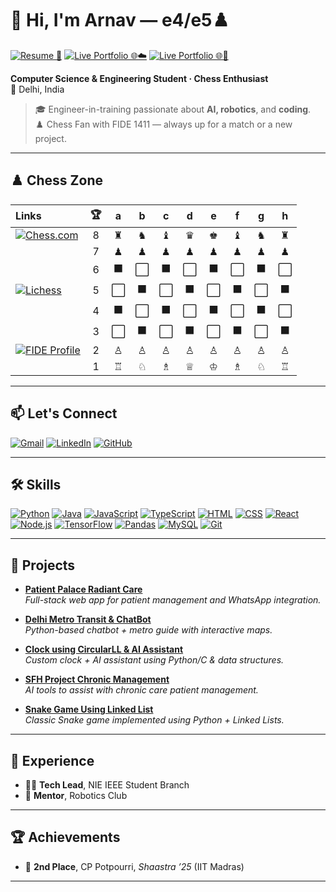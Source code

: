 # 👋 Hi, I'm Arnav — e4/e5♟️  


[![Resume 📄](https://img.shields.io/badge/Resume_📄-PDF-007ACC?style=for-the-badge&logo=adobeacrobatreader)](./ARNAV_SHARMA-Resume.pdf) 
[![Live Portfolio 🌐☁️](https://img.shields.io/badge/Live_Portfolio_🌐☁️-AWS_EC2_IPv4-FFA500?style=for-the-badge&logo=internet-explorer)](http://13.49.243.67/) 
[![Live Portfolio 🌐🔗](https://img.shields.io/badge/Live_Portfolio_🌐🔗-DDNS_URL-green?style=for-the-badge&logo=internetexplorer)](http://arnav-portfolio.ddnsfree.com/)



**Computer Science & Engineering Student · Chess Enthusiast**  
📍 Delhi, India
> 🎓 Engineer-in-training passionate about **AI, robotics**, and **coding**.  
> ♟️ Chess Fan with FIDE 1411 — always up for a match or a new project.


---

## ♟️ Chess Zone

| **Links**                                                                                                                                                                           | 🏆 | a | b | c | d | e | f | g | h |
|:------------------------------------------------------------------------------------------------------------------------------------------------------------------------------------|:--:|:-:|:-:|:-:|:-:|:-:|:-:|:-:|:-:|
| [![Chess.com](https://img.shields.io/badge/Challenge%20me-Chess.com-green?style=flat-square&logo=chessdotcom&logoColor=white)](https://www.chess.com/play/online/new?opponent=arnavsharma2908) |  8 | ♜ | ♞ | ♝ | ♛ | ♚ | ♝ | ♞ | ♜ |
|                                                                                                                                                                                     |  7 | ♟ | ♟ | ♟ | ♟ | ♟ | ♟ | ♟ | ♟ |
|                                                                                                                                                                                     |  6 | ⬛ | ⬜ | ⬛ | ⬜ | ⬛ | ⬜ | ⬛ | ⬜ |
| [![Lichess](https://img.shields.io/badge/Challenge%20me-Lichess-black?style=flat-square&logo=lichess&logoColor=white)](https://lichess.org/?user=ArnavSharma#friend)                 |  5 | ⬜ | ⬛ | ⬜ | ⬛ | ⬜ | ⬛ | ⬜ | ⬛ |
|                                                                                                                                                                                     |  4 | ⬛ | ⬜ | ⬛ | ⬜ | ⬛ | ⬜ | ⬛ | ⬜ |
|                                                                                                                                                                                     |  3 | ⬜ | ⬛ | ⬜ | ⬛ | ⬜ | ⬛ | ⬜ | ⬛ |
| [![FIDE Profile](https://img.shields.io/badge/FIDE-88125041-black?style=flat-square&logo=chess-dot-com)](https://ratings.fide.com/profile/88125041)                                 |  2 | ♙ | ♙ | ♙ | ♙ | ♙ | ♙ | ♙ | ♙ |
|                                                                                                                                                                                     |  1 | ♖ | ♘ | ♗ | ♕ | ♔ | ♗ | ♘ | ♖ |

---

## 📫 Let's Connect

[![Gmail](https://img.shields.io/badge/Gmail-D14836?style=for-the-badge&logo=gmail&logoColor=white)](mailto:arnavsharma2908@gmail.com)
[![LinkedIn](https://img.shields.io/badge/LinkedIn-blue?style=for-the-badge&logo=linkedin&logoColor=white)](https://linkedin.com/in/arnav-sharma-93a9bb269/)
[![GitHub](https://img.shields.io/badge/GitHub-100000?style=for-the-badge&logo=github&logoColor=white)](https://github.com/ArnavSharma2908)

---

## 🛠️ Skills

[![Python](https://img.shields.io/badge/Python-3670A0?style=for-the-badge&logo=python&logoColor=ffdd54)](https://www.python.org/)
[![Java](https://img.shields.io/badge/Java-ED8B00?style=for-the-badge&logo=java&logoColor=white)](https://www.java.com/)
[![JavaScript](https://img.shields.io/badge/JavaScript-F7DF1E?style=for-the-badge&logo=javascript&logoColor=black)](https://developer.mozilla.org/en-US/docs/Web/JavaScript)
[![TypeScript](https://img.shields.io/badge/TypeScript-3178C6?style=for-the-badge&logo=typescript&logoColor=white)](https://www.typescriptlang.org/)
[![HTML](https://img.shields.io/badge/HTML-E34F26?style=for-the-badge&logo=html5&logoColor=white)](https://developer.mozilla.org/en-US/docs/Web/HTML)
[![CSS](https://img.shields.io/badge/CSS-1572B6?style=for-the-badge&logo=css3&logoColor=white)](https://developer.mozilla.org/en-US/docs/Web/CSS)
[![React](https://img.shields.io/badge/React-20232A?style=for-the-badge&logo=react)](https://react.dev/)
[![Node.js](https://img.shields.io/badge/Node.js-339933?style=for-the-badge&logo=nodedotjs)](https://nodejs.org/)
[![TensorFlow](https://img.shields.io/badge/TensorFlow-FF6F00?style=for-the-badge&logo=tensorflow&logoColor=white)](https://www.tensorflow.org/)
[![Pandas](https://img.shields.io/badge/Pandas-150458?style=for-the-badge&logo=pandas)](https://pandas.pydata.org/)
[![MySQL](https://img.shields.io/badge/MySQL-4479A1?style=for-the-badge&logo=mysql&logoColor=white)](https://www.mysql.com/)
[![Git](https://img.shields.io/badge/Git-F05032?style=for-the-badge&logo=git&logoColor=white)](https://git-scm.com/)

---

## 🌟 Projects

- [**Patient Palace Radiant Care**](https://github.com/ArnavSharma2908/patient-palace-radiant-care)  
  *Full-stack web app for patient management and WhatsApp integration.*

- [**Delhi Metro Transit & ChatBot**](https://github.com/ArnavSharma2908/Delhi-Metro-Transit-Corporation-and-Chatbot)  
  *Python-based chatbot + metro guide with interactive maps.*

- [**Clock using CircularLL & AI Assistant**](https://github.com/ArnavSharma2908/Clock-using-CircularLL_and_AIAssistant)  
  *Custom clock + AI assistant using Python/C & data structures.*

- [**SFH Project Chronic Management**](https://github.com/ArnavSharma2908/SFH_Project_Chronic_Management)  
  *AI tools to assist with chronic care patient management.*

- [**Snake Game Using Linked List**](https://github.com/ArnavSharma2908/Snake_Game_Using_Linked-List)  
  *Classic Snake game implemented using Python + Linked Lists.*

---

## 💼 Experience

- 👨‍💻 **Tech Lead**, NIE IEEE Student Branch  
- 🤖 **Mentor**, Robotics Club

---

## 🏆 Achievements

- 🥈 **2nd Place**, CP Potpourri, *Shaastra ’25* (IIT Madras)

---
